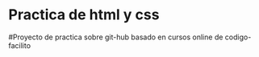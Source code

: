 # Practica de html y css
#Proyecto de practica sobre git-hub basado en cursos online de codigo-facilito
